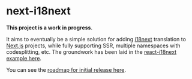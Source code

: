 # next-i18next

**This project is a work in progress**.

It aims to eventually be a simple solution for adding [i18next](https://www.i18next.com/) translation to [Next.js](https://nextjs.org/) projects, while fully supporting SSR, multiple namespaces with codesplitting, etc. The groundwork has been laid in the [react-i18next example here](https://github.com/i18next/react-i18next/tree/master/example/nextjs).

You can see the [roadmap for initial release here](https://github.com/isaachinman/next-i18next/milestone/1).
